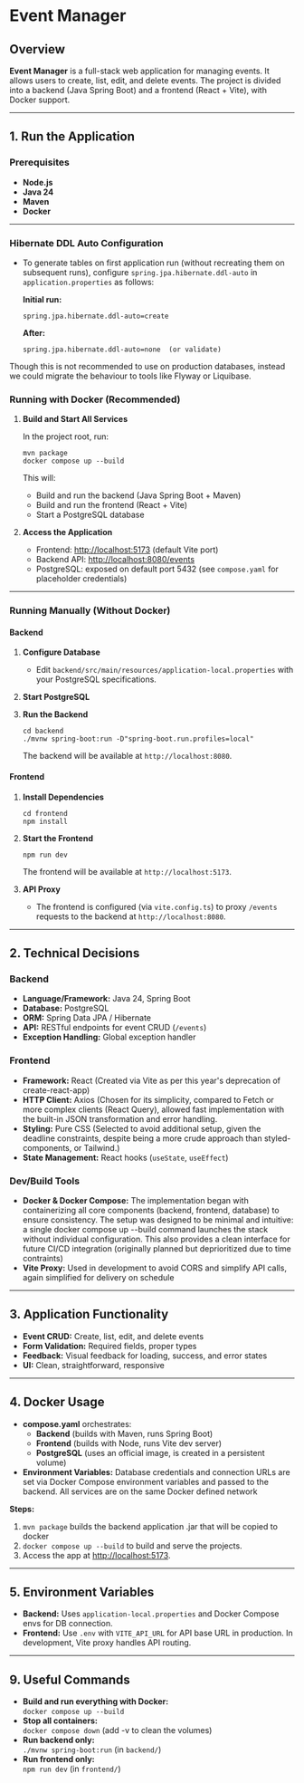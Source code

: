 # Event Manager

## Overview

**Event Manager** is a full-stack web application for managing events. It allows users to create, list, edit, and delete events. The project is divided into a backend (Java Spring Boot) and a frontend (React + Vite), with Docker support.

---

## 1. Run the Application

### Prerequisites

- **Node.js**
- **Java 24**
- **Maven**
- **Docker**

---

### Hibernate DDL Auto Configuration

* To generate tables on first application run (without recreating them on subsequent runs), configure `spring.jpa.hibernate.ddl-auto` in `application.properties` as follows:

  **Initial run:**

  ```
  spring.jpa.hibernate.ddl-auto=create
  ```

  **After:**

  ```
  spring.jpa.hibernate.ddl-auto=none  (or validate)
  ```

Though this is not recommended to use on production databases, instead we could migrate the behaviour to tools like Flyway or Liquibase.

### Running with Docker (Recommended)

1. **Build and Start All Services**

   In the project root, run:
   ```
   mvn package
   docker compose up --build
   ```
   This will:
   - Build and run the backend (Java Spring Boot + Maven)
   - Build and run the frontend (React + Vite)
   - Start a PostgreSQL database

2. **Access the Application**
   - Frontend: [http://localhost:5173](http://localhost:5173) (default Vite port)
   - Backend API: [http://localhost:8080/events](http://localhost:8080/events)
   - PostgreSQL: exposed on default port 5432 (see `compose.yaml` for placeholder credentials)

---

### Running Manually (Without Docker)

#### Backend

1. **Configure Database**
   - Edit `backend/src/main/resources/application-local.properties` with your PostgreSQL specifications.

2. **Start PostgreSQL**

3. **Run the Backend**
   ```
   cd backend
   ./mvnw spring-boot:run -D"spring-boot.run.profiles=local"
   ```
   The backend will be available at `http://localhost:8080`.

#### Frontend

1. **Install Dependencies**
   ```
   cd frontend
   npm install
   ```

2. **Start the Frontend**
   ```
   npm run dev
   ```
   The frontend will be available at `http://localhost:5173`.

3. **API Proxy**
   - The frontend is configured (via `vite.config.ts`) to proxy `/events` requests to the backend at `http://localhost:8080`.

---

## 2. Technical Decisions

### Backend

- **Language/Framework:** Java 24, Spring Boot
- **Database:** PostgreSQL
- **ORM:** Spring Data JPA / Hibernate
- **API:** RESTful endpoints for event CRUD (`/events`)
- **Exception Handling:** Global exception handler

### Frontend

- **Framework:** React (Created via Vite as per this year's deprecation of create-react-app)
- **HTTP Client:** Axios (Chosen for its simplicity, compared to Fetch or more complex clients (React Query), allowed fast implementation with the built-in JSON transformation and error handling.
- **Styling:** Pure CSS (Selected to avoid additional setup, given the deadline constraints, despite being a more crude approach than styled-components, or Tailwind.)
- **State Management:** React hooks (`useState`, `useEffect`)

### Dev/Build Tools

- **Docker & Docker Compose:** The implementation began with containerizing all core components (backend, frontend, database) to ensure consistency. The setup was designed to be minimal and intuitive: a single docker compose up --build command launches the stack without individual configuration. This also provides a clean interface for future CI/CD integration (originally planned but deprioritized due to time contraints)
- **Vite Proxy:** Used in development to avoid CORS and simplify API calls, again simplified for delivery on schedule

---

## 3. Application Functionality

- **Event CRUD:** Create, list, edit, and delete events
- **Form Validation:** Required fields, proper types
- **Feedback:** Visual feedback for loading, success, and error states
- **UI:** Clean, straightforward, responsive

---

## 4. Docker Usage

- **compose.yaml** orchestrates:
  - **Backend** (builds with Maven, runs Spring Boot)
  - **Frontend** (builds with Node, runs Vite dev server)
  - **PostgreSQL** (uses an official image, is created in a persistent volume)
- **Environment Variables:** Database credentials and connection URLs are set via Docker Compose environment variables and passed to the backend. All services are on the same Docker defined network

**Steps:**
1. `mvn package` builds the backend application .jar that will be copied to docker
2. `docker compose up --build` to build and serve the projects.
3. Access the app at [http://localhost:5173](http://localhost:5173).

---

## 5. Environment Variables

- **Backend:** Uses `application-local.properties` and Docker Compose envs for DB connection.
- **Frontend:** Use `.env` with `VITE_API_URL` for API base URL in production. In development, Vite proxy handles API routing.

---

## 9. Useful Commands

- **Build and run everything with Docker:**  
  `docker compose up --build`
- **Stop all containers:**  
  `docker compose down` (add -v to clean the volumes)
- **Run backend only:**  
  `./mvnw spring-boot:run` (in `backend/`)
- **Run frontend only:**  
  `npm run dev` (in `frontend/`)